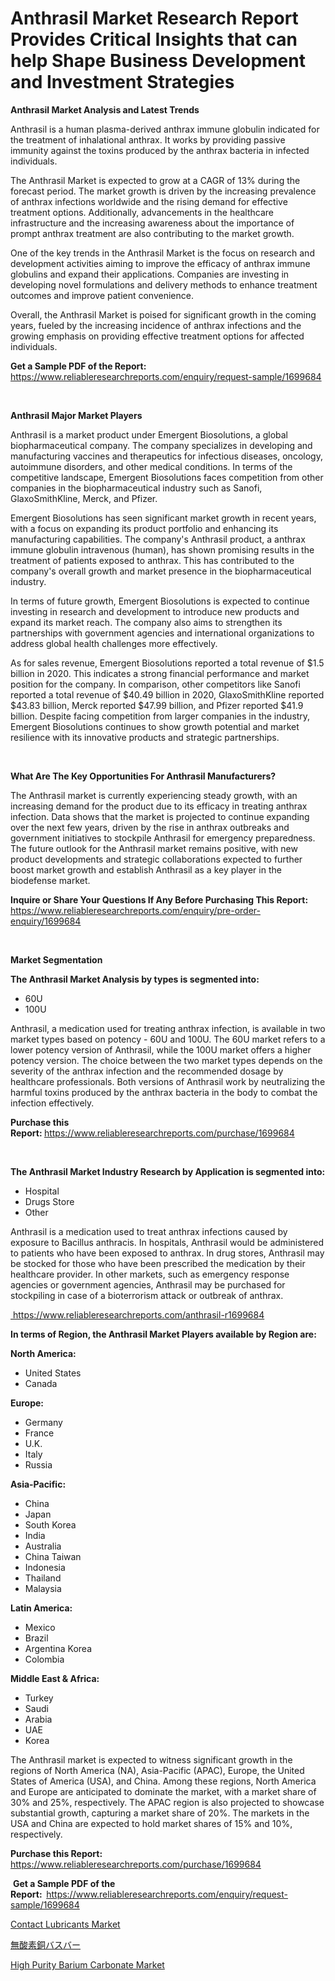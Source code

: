 <p><h1>Anthrasil Market Research Report Provides Critical Insights that can help Shape Business Development and Investment Strategies</h1></p><p><strong>Anthrasil Market Analysis and Latest Trends</strong></p>
<p><p>Anthrasil is a human plasma-derived anthrax immune globulin indicated for the treatment of inhalational anthrax. It works by providing passive immunity against the toxins produced by the anthrax bacteria in infected individuals.</p><p>The Anthrasil Market is expected to grow at a CAGR of 13% during the forecast period. The market growth is driven by the increasing prevalence of anthrax infections worldwide and the rising demand for effective treatment options. Additionally, advancements in the healthcare infrastructure and the increasing awareness about the importance of prompt anthrax treatment are also contributing to the market growth.</p><p>One of the key trends in the Anthrasil Market is the focus on research and development activities aiming to improve the efficacy of anthrax immune globulins and expand their applications. Companies are investing in developing novel formulations and delivery methods to enhance treatment outcomes and improve patient convenience.</p><p>Overall, the Anthrasil Market is poised for significant growth in the coming years, fueled by the increasing incidence of anthrax infections and the growing emphasis on providing effective treatment options for affected individuals.</p></p>
<p><strong>Get a Sample PDF of the Report:&nbsp;</strong> <a href="https://www.reliableresearchreports.com/enquiry/request-sample/1699684">https://www.reliableresearchreports.com/enquiry/request-sample/1699684</a></p>
<p>&nbsp;</p>
<p><strong>Anthrasil Major Market Players</strong></p>
<p><p>Anthrasil is a market product under Emergent Biosolutions, a global biopharmaceutical company. The company specializes in developing and manufacturing vaccines and therapeutics for infectious diseases, oncology, autoimmune disorders, and other medical conditions. In terms of the competitive landscape, Emergent Biosolutions faces competition from other companies in the biopharmaceutical industry such as Sanofi, GlaxoSmithKline, Merck, and Pfizer.</p><p>Emergent Biosolutions has seen significant market growth in recent years, with a focus on expanding its product portfolio and enhancing its manufacturing capabilities. The company's Anthrasil product, a anthrax immune globulin intravenous (human), has shown promising results in the treatment of patients exposed to anthrax. This has contributed to the company's overall growth and market presence in the biopharmaceutical industry.</p><p>In terms of future growth, Emergent Biosolutions is expected to continue investing in research and development to introduce new products and expand its market reach. The company also aims to strengthen its partnerships with government agencies and international organizations to address global health challenges more effectively.</p><p>As for sales revenue, Emergent Biosolutions reported a total revenue of $1.5 billion in 2020. This indicates a strong financial performance and market position for the company. In comparison, other competitors like Sanofi reported a total revenue of $40.49 billion in 2020, GlaxoSmithKline reported $43.83 billion, Merck reported $47.99 billion, and Pfizer reported $41.9 billion. Despite facing competition from larger companies in the industry, Emergent Biosolutions continues to show growth potential and market resilience with its innovative products and strategic partnerships.</p></p>
<p>&nbsp;</p>
<p><strong>What Are The Key Opportunities For Anthrasil Manufacturers?</strong></p>
<p><p>The Anthrasil market is currently experiencing steady growth, with an increasing demand for the product due to its efficacy in treating anthrax infection. Data shows that the market is projected to continue expanding over the next few years, driven by the rise in anthrax outbreaks and government initiatives to stockpile Anthrasil for emergency preparedness. The future outlook for the Anthrasil market remains positive, with new product developments and strategic collaborations expected to further boost market growth and establish Anthrasil as a key player in the biodefense market.</p></p>
<p><strong>Inquire or Share Your Questions If Any Before Purchasing This Report:</strong> <a href="https://www.reliableresearchreports.com/enquiry/pre-order-enquiry/1699684">https://www.reliableresearchreports.com/enquiry/pre-order-enquiry/1699684</a></p>
<p>&nbsp;</p>
<p><strong>Market Segmentation</strong></p>
<p><strong>The Anthrasil Market Analysis by types is segmented into:</strong></p>
<p><ul><li>60U</li><li>100U</li></ul></p>
<p><p>Anthrasil, a medication used for treating anthrax infection, is available in two market types based on potency - 60U and 100U. The 60U market refers to a lower potency version of Anthrasil, while the 100U market offers a higher potency version. The choice between the two market types depends on the severity of the anthrax infection and the recommended dosage by healthcare professionals. Both versions of Anthrasil work by neutralizing the harmful toxins produced by the anthrax bacteria in the body to combat the infection effectively.</p></p>
<p><strong>Purchase this Report:&nbsp;</strong><a href="https://www.reliableresearchreports.com/purchase/1699684">https://www.reliableresearchreports.com/purchase/1699684</a></p>
<p>&nbsp;</p>
<p><strong>The Anthrasil Market Industry Research by Application is segmented into:</strong></p>
<p><ul><li>Hospital</li><li>Drugs Store</li><li>Other</li></ul></p>
<p><p>Anthrasil is a medication used to treat anthrax infections caused by exposure to Bacillus anthracis. In hospitals, Anthrasil would be administered to patients who have been exposed to anthrax. In drug stores, Anthrasil may be stocked for those who have been prescribed the medication by their healthcare provider. In other markets, such as emergency response agencies or government agencies, Anthrasil may be purchased for stockpiling in case of a bioterrorism attack or outbreak of anthrax.</p></p>
<p><a href="https://www.reliableresearchreports.com/anthrasil-r1699684">&nbsp;https://www.reliableresearchreports.com/anthrasil-r1699684</a></p>
<p><strong>In terms of Region, the Anthrasil Market Players available by Region are:</strong></p>
<p>
    <p> <strong> North America: </strong>
        <ul>
            <li>United States</li>
            <li>Canada</li>
        </ul>
        </p> 
    <p> <strong> Europe: </strong>
        <ul>
            <li>Germany</li>
            <li>France</li>
            <li>U.K.</li>
            <li>Italy</li>
            <li>Russia</li>
        </ul>
        </p> 
    <p> <strong> Asia-Pacific: </strong>
        <ul>
            <li>China</li>
            <li>Japan</li>
            <li>South Korea</li>
            <li>India</li>
            <li>Australia</li>
            <li>China Taiwan</li>
            <li>Indonesia</li>
            <li>Thailand</li>
            <li>Malaysia</li>
        </ul>
        </p> 
    <p> <strong> Latin America: </strong>
        <ul>
            <li>Mexico</li>
            <li>Brazil</li>
            <li>Argentina Korea</li>
            <li>Colombia</li>
        </ul>
        </p> 
    <p> <strong> Middle East & Africa: </strong>
        <ul>
            <li>Turkey</li>
            <li>Saudi</li>
            <li>Arabia</li>
            <li>UAE</li>
            <li>Korea</li>
        </ul>
    </p>
    </p>
<p><p>The Anthrasil market is expected to witness significant growth in the regions of North America (NA), Asia-Pacific (APAC), Europe, the United States of America (USA), and China. Among these regions, North America and Europe are anticipated to dominate the market, with a market share of 30% and 25%, respectively. The APAC region is also projected to showcase substantial growth, capturing a market share of 20%. The markets in the USA and China are expected to hold market shares of 15% and 10%, respectively.</p></p>
<p><strong>Purchase this Report: </strong><a href="https://www.reliableresearchreports.com/purchase/1699684">https://www.reliableresearchreports.com/purchase/1699684</a></p>
<p>&nbsp;<strong>Get a Sample PDF of the Report:&nbsp;&nbsp;</strong><a href="https://www.reliableresearchreports.com/enquiry/request-sample/1699684">https://www.reliableresearchreports.com/enquiry/request-sample/1699684</a></p>
<p><strong></strong></p>
<p><p><a href="https://github.com/mharielmesa/Market-Research-Report-List-3/blob/main/contact-lubricants-market.md">Contact Lubricants Market</a></p><p><a href="https://github.com/AriMuller2009/Market-Research-Report-List-2/blob/main/9348273123083.md">無酸素銅バスバー</a></p><p><a href="https://view.publitas.com/reportprime-1/global-high-purity-barium-carbonate-market-is-projected-to-grow-at-a-cagr-of-9-2-forcasted-for-period-from-2024-to-2031/">High Purity Barium Carbonate Market</a></p></p>